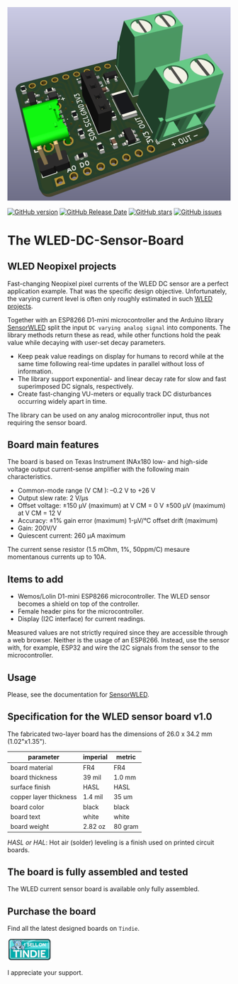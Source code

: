 ![prototyping solderable board](./images/3d-view-wled-dc-current-sensor.png)

[![GitHub version](https://img.shields.io/github/release/berrak/WLED-DC-Sensor-Board.svg?logo=github&logoColor=ffffff)](https://github.com/berrak/WLED-DC-Sensor-Board/releases/latest)
[![GitHub Release Date](https://img.shields.io/github/release-date/berrak/WLED-DC-Sensor-Board.svg?logo=github&logoColor=ffffff)](https://github.com/berrak/WLED-DC-Sensor-Board/releases/latest)
[![GitHub stars](https://img.shields.io/github/stars/berrak/WLED-DC-Sensor-Board.svg?logo=github&logoColor=ffffff)](https://github.com/berrak/WLED-DC-Sensor-Board/stargazers)
[![GitHub issues](https://img.shields.io/github/issues/berrak/WLED-DC-Sensor-Board.svg?logo=github&logoColor=ffffff)](https://github.com/berrak/WLED-DC-Sensor-Board/issues)

# The WLED-DC-Sensor-Board

## WLED Neopixel projects 

Fast-changing Neopixel pixel currents of the WLED DC sensor are a perfect application example. That was the specific design objective. Unfortunately, the varying current level is often only roughly estimated in such [WLED projects](https://kno.wled.ge).

Together with an ESP8266 D1-mini microcontroller and the Arduino library [SensorWLED](https://github.com/berrak/SensorWLED) split the input `DC varying analog signal` into components. The library methods return these as read, while other functions hold the peak value while decaying with user-set decay parameters.
 
- Keep peak value readings on display for humans to record while at the same time following real-time updates in parallel without loss of information.
- The library support exponential- and linear decay rate for slow and fast superimposed DC signals, respectively.
- Create fast-changing VU-meters or equally track DC disturbances occurring widely apart in time.

The library can be used on any analog microcontroller input, thus not requiring the sensor board.

## Board main features

The board is based on Texas Instrument INAx180 low- and high-side voltage output current-sense amplifier with the following main characteristics.

- Common-mode range (V CM ): –0.2 V to +26 V
- Output slew rate: 2 V/μs
- Offset voltage:
±150 μV (maximum) at V CM = 0 V
±500 μV (maximum) at V CM = 12 V
- Accuracy:
 ±1% gain error (maximum)
 1-μV/°C offset drift (maximum) 
 - Gain: 200V/V
 - Quiescent current: 260 μA maximum

The current sense resistor (1.5 mOhm, 1%, 50ppm/C) mesaure momentanous currents up to 10A.

## Items to add

- Wemos/Lolin D1-mini ESP8266 microcontroller. The WLED sensor becomes a shield on top of the controller.
- Female header pins for the microcontroller.
- Display (I2C interface) for current readings.

Measured values are not strictly required since they are accessible through a web browser. Neither is the usage of an ESP8266. Instead, use the sensor with, for example, ESP32 and wire the I2C signals from the sensor to the microcontroller.

## Usage

Please, see the documentation for [SensorWLED](https://github.com/berrak/SensorWLED/).

## Specification for the WLED sensor board v1.0

The fabricated two-layer board has the dimensions of 26.0 x 34.2 mm (1.02"x1.35").

| parameter | imperial | metric |
| -----------|-------|------|
| board material | FR4 | FR4 |
| board thickness | 39 mil | 1.0 mm |
| surface finish | HASL | HASL |
| copper layer thickness | 1.4 mil | 35 um |
| board color | black | black |
| board text | white | white |
| board weight | 2.82 oz | 80 gram |


*HASL or HAL*: Hot air (solder) leveling is a finish used on printed circuit boards.

## The board is fully assembled and tested

The WLED current sensor board is available only fully assembled.

## Purchase the board
Find all the latest designed boards on `Tindie`. 

[![Tindie](./images/tindie-small.png)](https://www.tindie.com/stores/debinix/)

I appreciate your support.